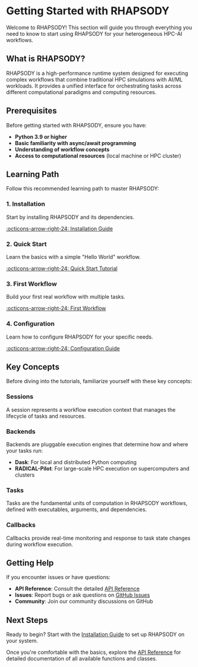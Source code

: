 # Getting Started with RHAPSODY

Welcome to RHAPSODY! This section will guide you through everything you need to know to start using RHAPSODY for your heterogeneous HPC-AI workflows.

## What is RHAPSODY?

RHAPSODY is a high-performance runtime system designed for executing complex workflows that combine traditional HPC simulations with AI/ML workloads. It provides a unified interface for orchestrating tasks across different computational paradigms and computing resources.

## Prerequisites

Before getting started with RHAPSODY, ensure you have:

- **Python 3.9 or higher**
- **Basic familiarity with async/await programming**
- **Understanding of workflow concepts**
- **Access to computational resources** (local machine or HPC cluster)

## Learning Path

Follow this recommended learning path to master RHAPSODY:

### 1. Installation
Start by installing RHAPSODY and its dependencies.

[:octicons-arrow-right-24: Installation Guide](installation.md)

### 2. Quick Start
Learn the basics with a simple "Hello World" workflow.

[:octicons-arrow-right-24: Quick Start Tutorial](quick-start.md)

### 3. First Workflow
Build your first real workflow with multiple tasks.

[:octicons-arrow-right-24: First Workflow](first-workflow.md)

### 4. Configuration
Learn how to configure RHAPSODY for your specific needs.

[:octicons-arrow-right-24: Configuration Guide](configuration.md)

## Key Concepts

Before diving into the tutorials, familiarize yourself with these key concepts:

### Sessions
A session represents a workflow execution context that manages the lifecycle of tasks and resources.

### Backends
Backends are pluggable execution engines that determine how and where your tasks run:
- **Dask**: For local and distributed Python computing
- **RADICAL-Pilot**: For large-scale HPC execution on supercomputers and clusters

### Tasks
Tasks are the fundamental units of computation in RHAPSODY workflows, defined with executables, arguments, and dependencies.

### Callbacks
Callbacks provide real-time monitoring and response to task state changes during workflow execution.

## Getting Help

If you encounter issues or have questions:

- **API Reference**: Consult the detailed [API Reference](../reference/index.md)
- **Issues**: Report bugs or ask questions on [GitHub Issues](https://github.com/radical-cybertools/rhapsody/issues)
- **Community**: Join our community discussions on GitHub

## Next Steps

Ready to begin? Start with the [Installation Guide](installation.md) to set up RHAPSODY on your system.

Once you're comfortable with the basics, explore the [API Reference](../reference/index.md) for detailed documentation of all available functions and classes.
